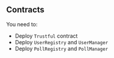 ## Contracts

You need to:
- Deploy `Trustful` contract
- Deploy `UserRegistry` and `UserManager`
- Deploy `PollRegistry` and `PollManager`

